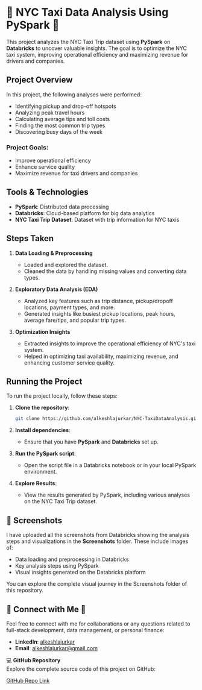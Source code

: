 
# 🚕 NYC Taxi Data Analysis Using PySpark 🚕

This project analyzes the NYC Taxi Trip dataset using **PySpark** on **Databricks** to uncover valuable insights. The goal is to optimize the NYC taxi system, improving operational efficiency and maximizing revenue for drivers and companies. 

## Project Overview
In this project, the following analyses were performed:
- Identifying pickup and drop-off hotspots
- Analyzing peak travel hours
- Calculating average tips and toll costs
- Finding the most common trip types
- Discovering busy days of the week

### Project Goals:
- Improve operational efficiency
- Enhance service quality
- Maximize revenue for taxi drivers and companies

## Tools & Technologies
- **PySpark**: Distributed data processing
- **Databricks**: Cloud-based platform for big data analytics
- **NYC Taxi Trip Dataset**: Dataset with trip information for NYC taxis

## Steps Taken
1. **Data Loading & Preprocessing**
   - Loaded and explored the dataset.
   - Cleaned the data by handling missing values and converting data types.
   
2. **Exploratory Data Analysis (EDA)**
   - Analyzed key features such as trip distance, pickup/dropoff locations, payment types, and more.
   - Generated insights like busiest pickup locations, peak hours, average fare/tips, and popular trip types.
   
3. **Optimization Insights**
   - Extracted insights to improve the operational efficiency of NYC's taxi system.
   - Helped in optimizing taxi availability, maximizing revenue, and enhancing customer service quality.

## Running the Project
To run the project locally, follow these steps:

1. **Clone the repository**:
   ```bash
   git clone https://github.com/alkeshlajurkar/NYC-TaxiDataAnalysis.git
   ```
   
2. **Install dependencies**:
   - Ensure that you have **PySpark** and **Databricks** set up.
   
3. **Run the PySpark script**:
   - Open the script file in a Databricks notebook or in your local PySpark environment.
   
4. **Explore Results**:
   - View the results generated by PySpark, including various analyses on the NYC Taxi Trip dataset.

## 📸 Screenshots
I have uploaded all the screenshots from Databricks showing the analysis steps and visualizations in the **Screenshots** folder. These include images of:

- Data loading and preprocessing in Databricks
- Key analysis steps using PySpark
- Visual insights generated on the Databricks platform

You can explore the complete visual journey in the Screenshots folder of this repository.

## 🔗 Connect with Me 🤝
Feel free to connect with me for collaborations or any questions related to full-stack development, data management, or personal finance:

- **LinkedIn**: [alkeshlajurkar](https://www.linkedin.com/in/alkeshlajurkar)
- **Email**: alkeshlajurkar@gmail.com

💻 **GitHub Repository**  
Explore the complete source code of this project on GitHub:

[GitHub Repo Link](https://github.com/alkeshlajurkar/NYC-TaxiDataAnalysis.git)
